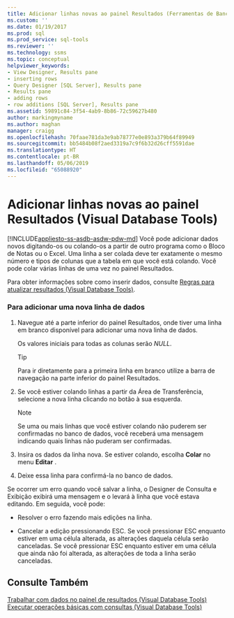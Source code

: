 ```yaml
---
title: Adicionar linhas novas ao painel Resultados (Ferramentas de Banco de Dados Visual) | Microsoft Docs
ms.custom: ''
ms.date: 01/19/2017
ms.prod: sql
ms.prod_service: sql-tools
ms.reviewer: ''
ms.technology: ssms
ms.topic: conceptual
helpviewer_keywords:
- View Designer, Results pane
- inserting rows
- Query Designer [SQL Server], Results pane
- Results pane
- adding rows
- row additions [SQL Server], Results pane
ms.assetid: 59891c84-3f54-4ab9-8b86-72c59627b480
author: markingmyname
ms.author: maghan
manager: craigg
ms.openlocfilehash: 70faae781da3e9ab78777e0e893a379b64f89949
ms.sourcegitcommit: bb5484b08f2aed3319a7c9f6b32d26cff5591dae
ms.translationtype: HT
ms.contentlocale: pt-BR
ms.lasthandoff: 05/06/2019
ms.locfileid: "65088920"
---
```

# <a name="add-new-rows-in-the-results-pane-visual-database-tools"></a>Adicionar linhas novas ao painel Resultados (Visual Database Tools)
[!INCLUDE[appliesto-ss-asdb-asdw-pdw-md](../../includes/appliesto-ss-asdb-asdw-pdw-md.md)]
Você pode adicionar dados novos digitando-os ou colando-os a partir de outro programa como o Bloco de Notas ou o Excel. Uma linha a ser colada deve ter exatamente o mesmo número e tipos de colunas que a tabela em que você está colando. Você pode colar várias linhas de uma vez no painel Resultados.  
  
Para obter informações sobre como inserir dados, consulte [Regras para atualizar resultados &#40;Visual Database Tools&#41;](../../ssms/visual-db-tools/rules-for-updating-results-visual-database-tools.md).  
  
### <a name="to-add-a-new-data-row"></a>Para adicionar uma nova linha de dados  
  
1.  Navegue até a parte inferior do painel Resultados, onde tiver uma linha em branco disponível para adicionar uma nova linha de dados.  
  
    Os valores iniciais para todas as colunas serão *NULL*.  
  
    > [!TIP]  
    > Para ir diretamente para a primeira linha em branco utilize a barra de navegação na parte inferior do painel Resultados.  
  
2.  Se você estiver colando linhas a partir da Área de Transferência, selecione a nova linha clicando no botão à sua esquerda.  
  
    > [!NOTE]  
    > Se uma ou mais linhas que você estiver colando não puderem ser confirmadas no banco de dados, você receberá uma mensagem indicando quais linhas não puderam ser confirmadas.  
  
3.  Insira os dados da linha nova. Se estiver colando, escolha **Colar** no menu **Editar** .  
  
4.  Deixe essa linha para confirmá-la no banco de dados.  
  
Se ocorrer um erro quando você salvar a linha, o Designer de Consulta e Exibição exibirá uma mensagem e o levará à linha que você estava editando. Em seguida, você pode:  
  
-   Resolver o erro fazendo mais edições na linha.  
  
-   Cancelar a edição pressionando ESC. Se você pressionar ESC enquanto estiver em uma célula alterada, as alterações daquela célula serão canceladas. Se você pressionar ESC enquanto estiver em uma célula que ainda não foi alterada, as alterações de toda a linha serão canceladas.  
  
## <a name="see-also"></a>Consulte Também  
[Trabalhar com dados no painel de resultados &#40;Visual Database Tools&#41;](../../ssms/visual-db-tools/work-with-data-in-the-results-pane-visual-database-tools.md)  
[Executar operações básicas com consultas &#40;Visual Database Tools&#41;](../../ssms/visual-db-tools/perform-basic-operations-with-queries-visual-database-tools.md)  
  
